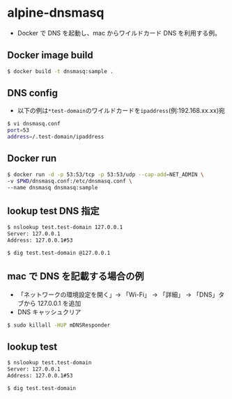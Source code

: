 # alpine-dnsmasq

-   Docker で DNS を起動し、mac からワイルドカード DNS を利用する例。

## Docker image build

```bash
$ docker build -t dnsmasq:sample .
```

## DNS config

-   以下の例は`*test-domain`のワイルドカードを`ipaddress`(例:192.168.xx.xx)宛

```bash
$ vi dnsmasq.conf
port=53
address=/.test-domain/ipaddress
```

## Docker run

```bash
$ docker run -d -p 53:53/tcp -p 53:53/udp --cap-add=NET_ADMIN \
-v $PWD/dnsmasq.conf:/etc/dnsmasq.conf \
--name dnsmasq dnsmasq:sample
```

## lookup test DNS 指定

```bash
$ nslookup test.test-domain 127.0.0.1
Server: 127.0.0.1
Address: 127.0.0.1#53

$ dig test.test-domain @127.0.0.1
```

## mac で DNS を記載する場合の例

-   「ネットワークの環境設定を開く」-> 「Wi-Fi」 -> 「詳細」 -> 「DNS」タブから 127.0.0.1 を追加<br>
-   DNS キャッシュクリア

```bash
$ sudo killall -HUP mDNSResponder
```

## lookup test

```bash
$ nslookup test.test-domain
Server: 127.0.0.1
Address: 127.0.0.1#53

$ dig test.test-domain
```
